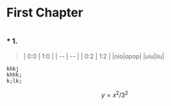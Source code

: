 # First Chapter

# 
## 
### * 1. 
> 
> 
> | 0:0 | 1:0 |
| -- | -- |
| 0:2 | 1:2 |
|oio|opop|
|uiu|iiu|

```
khkj
khhk;
k;lk;
```
$$y=x^2/3^2$$












